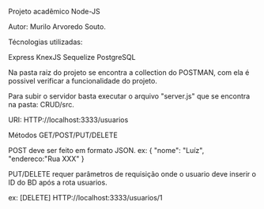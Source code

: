 Projeto acadêmico Node-JS

Autor: Murilo Arvoredo Souto.

Técnologias utilizadas:

Express
KnexJS
Sequelize
PostgreSQL

Na pasta raiz do projeto se encontra a collection do POSTMAN,
com ela é possivel verificar a funcionalidade do projeto.

Para subir o servidor basta executar o arquivo "server.js"
que se encontra na pasta: CRUD/src.

URI: HTTP://localhost:3333/usuarios

Métodos GET/POST/PUT/DELETE

POST deve ser feito em formato JSON.
ex: {   "nome": "Luíz", "endereco:"Rua XXX"  }

PUT/DELETE requer parâmetros de requisição onde o usuario deve inserir o ID do BD após a rota usuarios.

ex: [DELETE] HTTP://localhost:3333/usuarios/1
